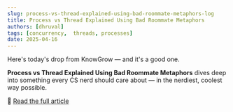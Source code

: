 ```yaml
---
slug: process-vs-thread-explained-using-bad-roommate-metaphors-log
title: Process vs Thread Explained Using Bad Roommate Metaphors
authors: [dhruval]
tags: [concurrency,  threads, processes]
date: 2025-04-16
---
```


Here's today's drop from KnowGrow — and it's a good one.

**Process vs Thread Explained Using Bad Roommate Metaphors** dives deep into something every CS nerd should care about — in the nerdiest, coolest way possible.

🔗 [Read the full article](/docs/2025-04-16-process-vs-thread-explained-using-bad-roommate-metaphors)
